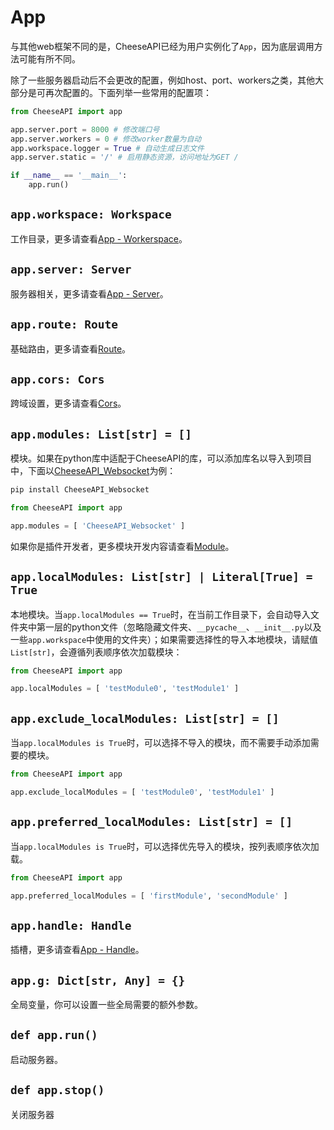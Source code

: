 # **App**

与其他web框架不同的是，CheeseAPI已经为用户实例化了`App`，因为底层调用方法可能有所不同。

除了一些服务器启动后不会更改的配置，例如host、port、workers之类，其他大部分是可再次配置的。下面列举一些常用的配置项：

```python
from CheeseAPI import app

app.server.port = 8000 # 修改端口号
app.server.workers = 0 # 修改worker数量为自动
app.workspace.logger = True # 自动生成日志文件
app.server.static = '/' # 启用静态资源，访问地址为GET /

if __name__ == '__main__':
    app.run()
```

## **`app.workspace: Workspace`**

工作目录，更多请查看[App - Workerspace](./App/Workspace.md)。

## **`app.server: Server`**

服务器相关，更多请查看[App - Server](./App/Server.md)。

## **`app.route: Route`**

基础路由，更多请查看[Route](./Route.md)。

## **`app.cors: Cors`**

跨域设置，更多请查看[Cors](./App/Cors.md)。

## **`app.modules: List[str] = []`**

模块。如果在python库中适配于CheeseAPI的库，可以添加库名以导入到项目中，下面以[CheeseAPI_Websocket](https://github.com/CheeseUnknown/CheeseAPI_Websocket)为例：

```bash
pip install CheeseAPI_Websocket
```

```python
from CheeseAPI import app

app.modules = [ 'CheeseAPI_Websocket' ]
```

如果你是插件开发者，更多模块开发内容请查看[Module](./Module.md)。

## **`app.localModules: List[str] | Literal[True] = True`**

本地模块。当`app.localModules == True`时，在当前工作目录下，会自动导入文件夹中第一层的python文件（忽略隐藏文件夹、`__pycache__`、`__init__.py`以及一些`app.workspace`中使用的文件夹）；如果需要选择性的导入本地模块，请赋值`List[str]`，会遵循列表顺序依次加载模块：

```python
from CheeseAPI import app

app.localModules = [ 'testModule0', 'testModule1' ]
```

## **`app.exclude_localModules: List[str] = []`**

当`app.localModules is True`时，可以选择不导入的模块，而不需要手动添加需要的模块。

```python
from CheeseAPI import app

app.exclude_localModules = [ 'testModule0', 'testModule1' ]
```

## **`app.preferred_localModules: List[str] = []`**

当`app.localModules is True`时，可以选择优先导入的模块，按列表顺序依次加载。

```python
from CheeseAPI import app

app.preferred_localModules = [ 'firstModule', 'secondModule' ]
```

## **`app.handle: Handle`**

插槽，更多请查看[App - Handle](./App/Handle.md)。

## **`app.g: Dict[str, Any] = {}`**

全局变量，你可以设置一些全局需要的额外参数。

## **`def app.run()`**

启动服务器。

## **`def app.stop()`**

关闭服务器
